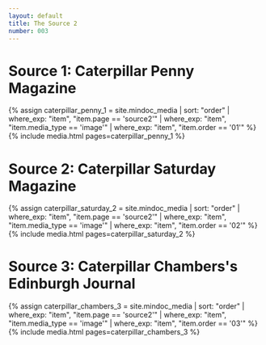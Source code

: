 ```yaml
---
layout: default
title: The Source 2
number: 003
---
```



# Source 1: Caterpillar Penny Magazine

{% assign caterpillar_penny_1 = site.mindoc_media | sort: "order" |
where_exp: "item", "item.page == 'source2'" | where_exp: "item",
"item.media_type == 'image'" | where_exp: "item", "item.order == '01'"
%}
{% include media.html pages=caterpillar_penny_1 %}


# Source 2: Caterpillar Saturday Magazine

{% assign caterpillar_saturday_2 = site.mindoc_media | sort: "order" |
where_exp: "item", "item.page == 'source2'" | where_exp: "item",
"item.media_type == 'image'" | where_exp: "item", "item.order == '02'"
%}
{% include media.html pages=caterpillar_saturday_2 %}


# Source 3: Caterpillar Chambers's Edinburgh Journal

{% assign caterpillar_chambers_3 = site.mindoc_media | sort: "order" |
where_exp: "item", "item.page == 'source2'" | where_exp: "item",
"item.media_type == 'image'" | where_exp: "item", "item.order == '03'"
%}
{% include media.html pages=caterpillar_chambers_3 %}


